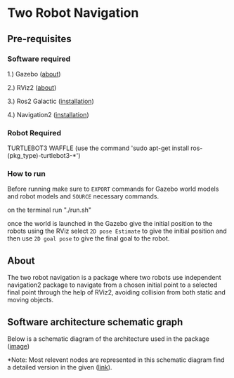 # Two Robot Navigation

## Pre-requisites
### Software required
1.) Gazebo ([about](https://gazebosim.org/home))

2.) RViz2 ([about](https://turtlebot.github.io/turtlebot4-user-manual/software/rviz.html#rviz2))

3.) Ros2 Galactic ([installation](http://docs.ros.org.ros.informatik.uni-freiburg.de/en/galactic/Installation.html))

4.) Navigation2 ([installation](https://navigation.ros.org/build_instructions/index.html))

### Robot Required
TURTLEBOT3 WAFFLE (use the command 'sudo apt-get install ros-(pkg_type)-turtlebot3-*')

### How to run
Before running make sure to `EXPORT` commands for Gazebo world models and robot models and `SOURCE` necessary commands.

on the terminal run "./run.sh" 

once the world is launched in the Gazebo give the initial position to the robots using the RViz select `2D pose Estimate` to give the initial position and then use `2D goal pose` to give the final goal to the robot.

## About
The two robot navigation is a package where two robots use independent navigation2 package to navigate from a chosen initial point to a selected final point through the help of RViz2, avoiding collision from both static and moving objects.

## Software architecture schematic graph
Below is a schematic diagram of the architecture used in the package
([image](link)) 

*Note: Most relevent nodes are represented in this schematic diagram find a detailed version in the given ([link](https://github.com/aayush11101998/Sofar_assignment/blob/master/rosgraph.png)). 
